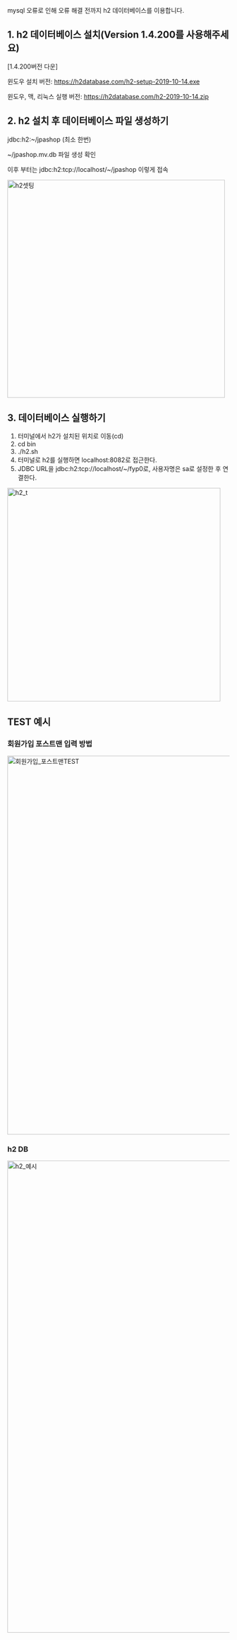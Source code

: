 mysql 오류로 인해 오류 해결 전까지 h2 데이터베이스를 이용합니다.

## 1. h2 데이터베이스 설치(Version 1.4.200를 사용해주세요)

 [1.4.200버전 다운]
 
 윈도우 설치 버전: https://h2database.com/h2-setup-2019-10-14.exe

 윈도우, 맥, 리눅스 실행 버전: https://h2database.com/h2-2019-10-14.zip

## 2. h2 설치 후 데이터베이스 파일 생성하기

jdbc:h2:~/jpashop (최소 한번)

~/jpashop.mv.db 파일 생성 확인

이후 부터는 jdbc:h2:tcp://localhost/~/jpashop 이렇게 접속

<img width="493" alt="h2셋팅" src="https://user-images.githubusercontent.com/56347876/163377875-93c0819b-503d-49d9-b2f7-3dd6450888ab.png">

## 3. 데이터베이스 실행하기

1) 터미널에서 h2가 설치된 위치로 이동(cd)
2) cd bin
3) ./h2.sh
4) 터미널로 h2를 실행하면 localhost:8082로 접근한다.
5) JDBC URL을 jdbc:h2:tcp://localhost/~/fyp0로, 사용자명은 sa로 설정한 후 연결한다.

<img width="483" alt="h2_t" src="https://user-images.githubusercontent.com/56347876/163378588-24ca2076-8788-498c-a034-000f3555b7cd.png">


## TEST 예시
### 회원가입 포스트맨 입력 방법
<img width="857" alt="회원가입_포스트맨TEST" src="https://user-images.githubusercontent.com/56347876/163378077-7626afb0-680c-4091-8edf-f848e9fb9928.png">

### h2 DB 
<img width="1068" alt="h2_예시" src="https://user-images.githubusercontent.com/56347876/163377955-f203d751-10b8-4ac1-93e1-0ffa927af15f.png">
